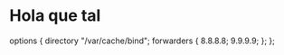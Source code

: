 # Hola que tal

options {
        directory "/var/cache/bind";
        forwarders {
                8.8.8.8;
                9.9.9.9;
        };
};